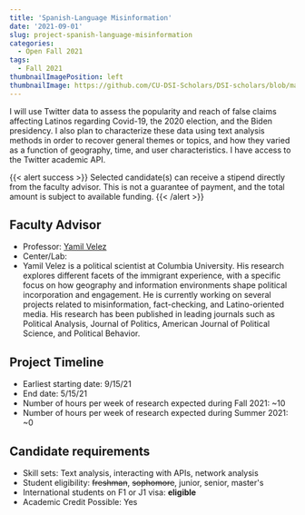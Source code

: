 ```yaml
---
title: 'Spanish-Language Misinformation'
date: '2021-09-01'
slug: project-spanish-language-misinformation
categories:
  - Open Fall 2021
tags:
  - Fall 2021
thumbnailImagePosition: left
thumbnailImage: https://github.com/CU-DSI-Scholars/DSI-scholars/blob/main/img/search_engine.png
---
```

I will use Twitter data to assess the popularity and reach of false claims affecting Latinos regarding Covid-19, the 2020 election, and the Biden presidency. I also plan to characterize these data using text analysis methods in order to recover general themes or topics, and how they varied as a function of geography, time, and user characteristics. I have access to the Twitter academic API.

<!--more-->

{{< alert success >}}
Selected candidate(s) can receive a stipend directly from the faculty advisor. This is not a guarantee of payment, and the total amount is subject to available funding.
{{< /alert >}}

## Faculty Advisor
+ Professor: [Yamil Velez](yamilrvelez.com)
+ Center/Lab: 
+ Yamil Velez is a political scientist at Columbia University. His research explores different facets of the immigrant experience, with a specific focus on how geography and information environments shape political incorporation and engagement. He is currently working on several projects related to misinformation, fact-checking, and Latino-oriented media. His research has been published in leading journals such as Political Analysis, Journal of Politics, American Journal of Political Science, and Political Behavior.

## Project Timeline
+ Earliest starting date: 9/15/21
+ End date: 5/15/21
+ Number of hours per week of research expected during Fall 2021: ~10
+ Number of hours per week of research expected during Summer 2021: ~0

## Candidate requirements
+ Skill sets: Text analysis, interacting with APIs, network analysis
+ Student eligibility: ~~freshman~~, ~~sophomore~~, junior, senior, master's
+ International students on F1 or J1 visa: **eligible**
+ Academic Credit Possible: Yes

